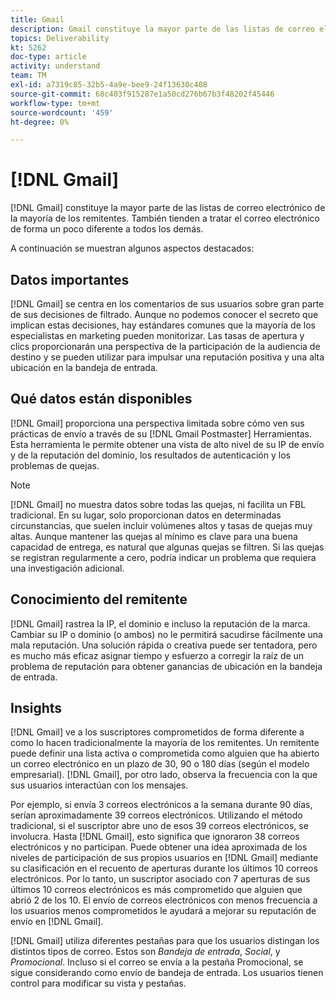 ```yaml
---
title: Gmail
description: Gmail constituye la mayor parte de las listas de correo electrónico de la mayoría de los remitentes. También tienden a tratar el correo electrónico de forma un poco diferente a todos los demás.
topics: Deliverability
kt: 5262
doc-type: article
activity: understand
team: TM
exl-id: a7319c85-32b5-4a9e-bee9-24f13630c408
source-git-commit: 68c403f915287e1a50cd276b67b3f48202f45446
workflow-type: tm+mt
source-wordcount: '459'
ht-degree: 0%

---
```


# [!DNL Gmail]

[!DNL Gmail] constituye la mayor parte de las listas de correo electrónico de la mayoría de los remitentes. También tienden a tratar el correo electrónico de forma un poco diferente a todos los demás.

A continuación se muestran algunos aspectos destacados:

## Datos importantes

[!DNL Gmail] se centra en los comentarios de sus usuarios sobre gran parte de sus decisiones de filtrado. Aunque no podemos conocer el secreto que implican estas decisiones, hay estándares comunes que la mayoría de los especialistas en marketing pueden monitorizar. Las tasas de apertura y clics proporcionarán una perspectiva de la participación de la audiencia de destino y se pueden utilizar para impulsar una reputación positiva y una alta ubicación en la bandeja de entrada.

## Qué datos están disponibles

[!DNL Gmail] proporciona una perspectiva limitada sobre cómo ven sus prácticas de envío a través de su [!DNL Gmail Postmaster] Herramientas. Esta herramienta le permite obtener una vista de alto nivel de su IP de envío y de la reputación del dominio, los resultados de autenticación y los problemas de quejas.

>[!NOTE]
>
>[!DNL Gmail] no muestra datos sobre todas las quejas, ni facilita un FBL tradicional. En su lugar, solo proporcionan datos en determinadas circunstancias, que suelen incluir volúmenes altos y tasas de quejas muy altas. Aunque mantener las quejas al mínimo es clave para una buena capacidad de entrega, es natural que algunas quejas se filtren. Si las quejas se registran regularmente a cero, podría indicar un problema que requiera una investigación adicional.

## Conocimiento del remitente

[!DNL Gmail] rastrea la IP, el dominio e incluso la reputación de la marca. Cambiar su IP o dominio (o ambos) no le permitirá sacudirse fácilmente una mala reputación. Una solución rápida o creativa puede ser tentadora, pero es mucho más eficaz asignar tiempo y esfuerzo a corregir la raíz de un problema de reputación para obtener ganancias de ubicación en la bandeja de entrada.

## Insights

[!DNL Gmail] ve a los suscriptores comprometidos de forma diferente a como lo hacen tradicionalmente la mayoría de los remitentes. Un remitente puede definir una lista activa o comprometida como alguien que ha abierto un correo electrónico en un plazo de 30, 90 o 180 días (según el modelo empresarial). [!DNL Gmail], por otro lado, observa la frecuencia con la que sus usuarios interactúan con los mensajes.

Por ejemplo, si envía 3 correos electrónicos a la semana durante 90 días, serían aproximadamente 39 correos electrónicos. Utilizando el método tradicional, si el suscriptor abre uno de esos 39 correos electrónicos, se involucra. Hasta [!DNL Gmail], esto significa que ignoraron 38 correos electrónicos y no participan. Puede obtener una idea aproximada de los niveles de participación de sus propios usuarios en [!DNL Gmail] mediante su clasificación en el recuento de aperturas durante los últimos 10 correos electrónicos. Por lo tanto, un suscriptor asociado con 7 aperturas de sus últimos 10 correos electrónicos es más comprometido que alguien que abrió 2 de los 10. El envío de correos electrónicos con menos frecuencia a los usuarios menos comprometidos le ayudará a mejorar su reputación de envío en [!DNL Gmail].

[!DNL Gmail] utiliza diferentes pestañas para que los usuarios distingan los distintos tipos de correo. Estos son *Bandeja de entrada*, *Social*, y *Promocional*. Incluso si el correo se envía a la pestaña Promocional, se sigue considerando como envío de bandeja de entrada. Los usuarios tienen control para modificar su vista y pestañas.
